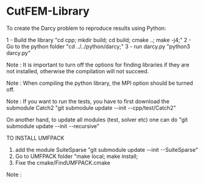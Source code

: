 # CutFEM-Library

To create the Darcy problem to reproduce results using Python:

1 - Build the library
"cd cpp; mkdir build; cd build; cmake ..; make -j4;"
2 - Go to the python folder
"cd ../../python/darcy;"
3 - run darcy.py
"python3 darcy.py"


Note : It is important to turn off the options for finding libraries if they are not installed, otherwise the compilation will not succeed.

Note : When compiling the python library, the MPI option should be turned off.

Note : If you want to run the tests, you have to first download the submodule Catch2
"git submodule update --init --cpp/test/Catch2"

On another hand, to update all modules (test, solver etc) one can do
"git submodule update --init --recursive"


TO INSTALL UMFPACK
1) add the module SuiteSparse
"git submodule update --init --SuiteSparse"
2) Go to UMFPACK folder
"make local; make install;
3) Fixe the cmake/FindUMFPACK.cmake


Note : 

